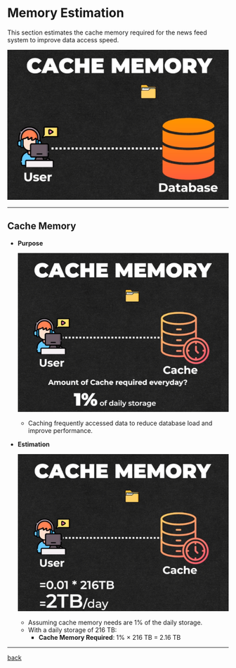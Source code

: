 # **Memory Estimation**

This section estimates the cache memory required for the news feed system to improve data access speed.

![18.png](img/18.png)

---


## **Cache Memory**

* **Purpose**  

  ![19.png](img/19.png)

  * Caching frequently accessed data to reduce database load and improve performance.


* **Estimation**
  
  ![20.png](img/20.png)

  *  Assuming cache memory needs are 1% of the daily storage.  
  * With a daily storage of 216 TB:  
    * **Cache Memory Required**: 1% × 216 TB \= 2.16 TB

---
[back](../README.md)